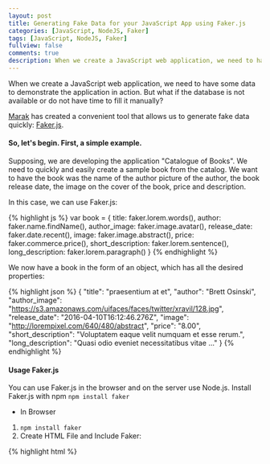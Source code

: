 ```yaml
---
layout: post
title: Generating Fake Data for your JavaScript App using Faker.js
categories: [JavaScript, NodeJS, Faker]
tags: [JavaScript, NodeJS, Faker]
fullview: false
comments: true
description: When we create a JavaScript web application, we need to have some data to demonstrate the application in action. But what if the database is not available or do not have time to fill it manually? Marak has created a convenient tool that allows us to generate fake data quickly Faker.js
---
```


When we create a JavaScript web application, we need to have some data to demonstrate the application in action. But what if the database is not available or do not have time to fill it manually?

[Marak](https://github.com/Marak) has created a convenient tool that allows us to generate fake data quickly: [Faker.js](https://github.com/Marak/faker.js).

#### So, let's begin. First, a simple example.

Supposing, we are developing the application "Catalogue of Books". We need to quickly and easily create a sample book from the catalog. We want to have the book was the name of the author picture of the author, the book release date, the image on the cover of the book, price and description.

In this case, we can use Faker.js:

{% highlight js %}
var book = {
    title: faker.lorem.words(),
    author: faker.name.findName(),
    author_image: faker.image.avatar(),
    release_date: faker.date.recent(),
    image: faker.image.abstract(),
    price: faker.commerce.price(),
    short_description: faker.lorem.sentence(),
    long_description: faker.lorem.paragraph()
}
{% endhighlight %}

We now have a book in the form of an object, which has all the desired properties:

{% highlight json %}
{
    "title": "praesentium at et",
    "author": "Brett Osinski",
    "author_image": "https://s3.amazonaws.com/uifaces/faces/twitter/xravil/128.jpg",
    "release_date": "2016-04-10T16:12:46.276Z",
    "image": "http://lorempixel.com/640/480/abstract",
    "price": "8.00",
    "short_description": "Voluptatem eaque velit numquam et esse rerum.",
    "long_description": "Quasi odio eveniet necessitatibus vitae ..."
}
{% endhighlight %}

#### Usage Faker.js

You can use Faker.js in the browser and on the server use Node.js.
Install Faker.js with npm `npm install faker`

* In Browser

1. `npm install faker`
2. Create HTML File and Include Faker:

{% highlight html %}
<!DOCTYPE html>
<html lang="en">
<head>
    <meta charset="UTF-8">
    <title></title>
    <script type="text/javascript" src="node_modules/faker/build/build/faker.js"></script>
</head>
<body>
    <script type="text/javascript">
        var book = {
            title: faker.lorem.words(),
            author: faker.name.findName(),
            author_image: faker.image.avatar(),
            release_date: faker.date.recent(),
            image: faker.image.abstract(),
            price: faker.commerce.price(),
            short_description: faker.lorem.sentence(),
            long_description: faker.lorem.paragraph()
        }

        console.log(book);
    </script>
</body>
</html>
{% endhighlight %}

* In Node.js

1. `npm install faker`
2. Create your `index.js` file and `require` faker:

{% highlight js %}
var faker = require('faker');

var book = {
    title: faker.lorem.words(),
    author: faker.name.findName(),
    author_image: faker.image.avatar(),
    release_date: faker.date.recent(),
    image: faker.image.abstract(),
    price: faker.commerce.price(),
    short_description: faker.lorem.sentence(),
    long_description: faker.lorem.paragraph()
}

console.log(book);
{% endhighlight %}

#### Faker.js Data

List of data that can generate Faker.js:

* address
* commerce
* company
* date
* finance
* hacker
* helpers
* image
* internet
* lorem
* name
* phone
* random
* system

Each element has a lot of sub-items:

* address
    - zipCode
    - city
    - cityPrefix
    - etc ...
* commerce
    - color
    - department
    - productName
    - etc ...
* etc ...

A full list of the data you can find here [https://github.com/Marak/faker.js#api-methods](https://github.com/Marak/faker.js#api-methods)

#### Faker.js Helpers

Faker.js also has "helpers" who represent a ready-made "templates" with the data. I will give a couple of examples:

* Contextual Card

`faker.helpers.contextualCard()`

{% highlight json %}
{
    "name": "Susie",
    "username": "Susie_Greenfelder2",
    "avatar": "https://s3.amazonaws.com/uifaces/faces/twitter/ffbel/128.jpg",
    "email": "Susie_Greenfelder2_Rice@gmail.com",
    "dob": "1978-02-11T13:42:19.879Z",
    "phone": "1-953-835-6721 x423",
    "address": {
        "street": "Kuhic Parkways",
        "suite": "Apt. 627",
        "city": "Weberchester",
        "zipcode": "53222-1314",
        "geo": {
            "lat": "-69.8378",
            "lng": "-59.7793"
        }
    },
    "website": "joey.info",
    "company": {
        "name": "Hansen - Kuhic",
        "catchPhrase": "Optional intangible ability",
        "bs": "granular monetize networks"
    }
}
{% endhighlight %}

* User Card

`faker.helpers.userCard()`

{% highlight json %}
{
    "name": "Madeline Breitenberg",
    "username": "Santina_Hackett",
    "email": "Eldred3@hotmail.com",
    "address": {
        "street": "Hershel Mills",
        "suite": "Apt. 034",
        "city": "Horaciostad",
        "zipcode": "40886",
        "geo": {
            "lat": "35.5782",
            "lng": "-47.5731"
        }
    },
    "phone": "660.904.9057 x449",
    "website": "mertie.net",
    "company": {
        "name": "Deckow and Sons",
        "catchPhrase": "Visionary multimedia functionalities",
        "bs": "cutting-edge innovate e-services"
    }
}
{% endhighlight %}

* Create Transaction

`faker.helpers.createTransaction()`

{% highlight json %}
{
    "amount": "52.00",
    "date": "2012-02-01T13:00:00.000Z",
    "business": "Auer Group",
    "name": "Money Market Account 4685",
    "type": "withdrawal",
    "account": "13540266"
}
{% endhighlight %}

#### NodeJS JSON API Simple Template

We can quickly create a simple Node API, which returns the fake data.

* Install ExpressJS, CORS and Faker use `npm install express cors faker`

* Create Simple API Server:

{% highlight js %}
var express = require('express'),
    cors = require('cors'),
    app = express(),
    faker = require('faker');

app.set('port', process.env.PORT || 3500);

app.use(cors());

app.get('/api', function(req, res) {
    res.json([
        {
            title: faker.lorem.words(),
            author: faker.name.findName(),
            author_image: faker.image.avatar(),
            release_date: faker.date.recent(),
            image: faker.image.abstract(),
            price: faker.commerce.price(),
            short_description: faker.lorem.sentence(),
            long_description: faker.lorem.paragraph()
        }
    ])
});

var server = app.listen(app.get('port'), function() {
    console.log('Server up: http://localhost:' + app.get('port'));
});
{% endhighlight %}

* Run Server with `node server.js`

{% highlight text %}
Server up: http://localhost:3500
{% endhighlight %}

* You Can Use [Postman](https://chrome.google.com/webstore/detail/postman/fhbjgbiflinjbdggehcddcbncdddomop?utm_source=chrome-ntp-icon) Google Chrome Extension to see the result. To do this, open Postman and send GET Request to `http://localhost:3500/api`

![POSTMAN](https://i.imgur.com/6uB5qvU.png)
